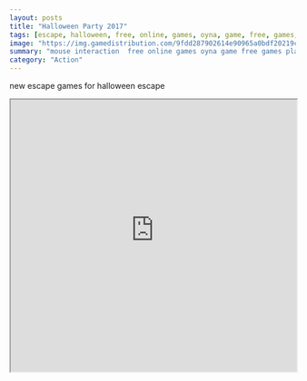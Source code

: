 ```yaml
---
layout: posts
title: "Halloween Party 2017"
tags: [escape, halloween, free, online, games, oyna, game, free, games, play, play, games]
image: "https://img.gamedistribution.com/9fdd287902614e90965a0bdf20219ca1.jpg"
summary: "mouse interaction  free online games oyna game free games play play games"
category: "Action"
---
```


new escape games for halloween escape

<iframe width="100%" height="480px;" src="https://flash.gamedistribution.com?game=9fdd287902614e90965a0bdf20219ca1"></iframe>